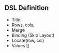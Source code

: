 DSL Definition
--
- Title,
- Rows, cols, 
- Merge 
- Binding (Skip Layout)
- Locate(row, col)
- Values []
